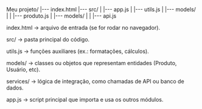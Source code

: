 Meu projeto/
|--- index.html
|--- src/
|    |--- app.js
|    |--- utils.js
|    |--- models/
|    |    |--- produto.js
|    |--- models/
|    |    |--- api.js


index.html → arquivo de entrada (se for rodar no navegador).

src/ → pasta principal do código.

utils.js → funções auxiliares (ex.: formatações, cálculos).

models/ → classes ou objetos que representam entidades (Produto, Usuário, etc).

services/ → lógica de integração, como chamadas de API ou banco de dados.

app.js → script principal que importa e usa os outros módulos.